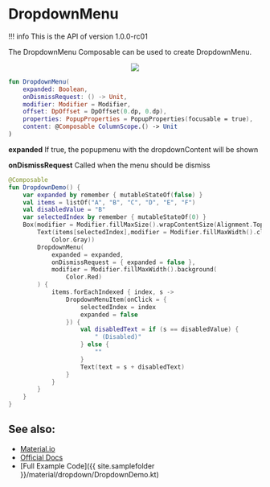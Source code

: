 # DropdownMenu

!!! info
    This is the API of version 1.0.0-rc01

The DropdownMenu Composable can be used to create DropdownMenu.

<p align="center">
  <img src ="{{ site.images }}/material/dropdownmenu/dropdown.png"  />
</p>

```kotlin
fun DropdownMenu(
    expanded: Boolean,
    onDismissRequest: () -> Unit,
    modifier: Modifier = Modifier,
    offset: DpOffset = DpOffset(0.dp, 0.dp),
    properties: PopupProperties = PopupProperties(focusable = true),
    content: @Composable ColumnScope.() -> Unit
)
```

**expanded**
If true, the popupmenu with the dropdownContent will be shown

**onDismissRequest**
Called when the menu should be dismiss

```kotlin
@Composable
fun DropdownDemo() {
    var expanded by remember { mutableStateOf(false) }
    val items = listOf("A", "B", "C", "D", "E", "F")
    val disabledValue = "B"
    var selectedIndex by remember { mutableStateOf(0) }
    Box(modifier = Modifier.fillMaxSize().wrapContentSize(Alignment.TopStart)) {
        Text(items[selectedIndex],modifier = Modifier.fillMaxWidth().clickable(onClick = { expanded = true }).background(
            Color.Gray))
        DropdownMenu(
            expanded = expanded,
            onDismissRequest = { expanded = false },
            modifier = Modifier.fillMaxWidth().background(
                Color.Red)
        ) {
            items.forEachIndexed { index, s ->
                DropdownMenuItem(onClick = {
                    selectedIndex = index
                    expanded = false
                }) {
                    val disabledText = if (s == disabledValue) {
                        " (Disabled)"
                    } else {
                        ""
                    }
                    Text(text = s + disabledText)
                }
            }
        }
    }
}
```


## See also:
* [Material.io](https://material.io/components/menus#dropdown-menu)
* [Official Docs](https://developer.android.com/reference/kotlin/androidx/compose/material/package-summary#dropdownmenu)
* [Full Example Code]({{ site.samplefolder }}/material/dropdown/DropdownDemo.kt)
